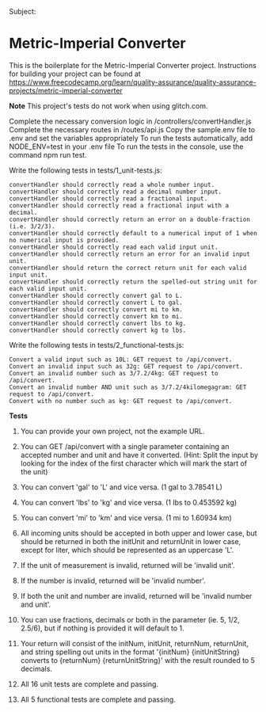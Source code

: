 Subject:

# Metric-Imperial Converter

This is the boilerplate for the Metric-Imperial Converter project. Instructions for building your project can be found at https://www.freecodecamp.org/learn/quality-assurance/quality-assurance-projects/metric-imperial-converter


**Note** This project's tests do not work when using glitch.com.

Complete the necessary conversion logic in /controllers/convertHandler.js
Complete the necessary routes in /routes/api.js
Copy the sample.env file to .env and set the variables appropriately
To run the tests automatically, add NODE_ENV=test in your .env file
To run the tests in the console, use the command npm run test.


Write the following tests in tests/1_unit-tests.js:

    convertHandler should correctly read a whole number input.
    convertHandler should correctly read a decimal number input.
    convertHandler should correctly read a fractional input.
    convertHandler should correctly read a fractional input with a decimal.
    convertHandler should correctly return an error on a double-fraction (i.e. 3/2/3).
    convertHandler should correctly default to a numerical input of 1 when no numerical input is provided.
    convertHandler should correctly read each valid input unit.
    convertHandler should correctly return an error for an invalid input unit.
    convertHandler should return the correct return unit for each valid input unit.
    convertHandler should correctly return the spelled-out string unit for each valid input unit.
    convertHandler should correctly convert gal to L.
    convertHandler should correctly convert L to gal.
    convertHandler should correctly convert mi to km.
    convertHandler should correctly convert km to mi.
    convertHandler should correctly convert lbs to kg.
    convertHandler should correctly convert kg to lbs.


Write the following tests in tests/2_functional-tests.js:

    Convert a valid input such as 10L: GET request to /api/convert.
    Convert an invalid input such as 32g: GET request to /api/convert.
    Convert an invalid number such as 3/7.2/4kg: GET request to /api/convert.
    Convert an invalid number AND unit such as 3/7.2/4kilomegagram: GET request to /api/convert.
    Convert with no number such as kg: GET request to /api/convert.


**Tests**

1. You can provide your own project, not the example URL.

2. You can GET /api/convert with a single parameter containing an accepted number and unit and have it converted. (Hint: Split the input by looking for the index of the first character which will mark the start of the unit)

3. You can convert 'gal' to 'L' and vice versa. (1 gal to 3.78541 L)

4. You can convert 'lbs' to 'kg' and vice versa. (1 lbs to 0.453592 kg)

5. You can convert 'mi' to 'km' and vice versa. (1 mi to 1.60934 km)

6. All incoming units should be accepted in both upper and lower case, but should be returned in both the initUnit and returnUnit in lower case, except for liter, which should be represented as an uppercase 'L'.

7. If the unit of measurement is invalid, returned will be 'invalid unit'.

8. If the number is invalid, returned will be 'invalid number'.

9. If both the unit and number are invalid, returned will be 'invalid number and unit'.

10. You can use fractions, decimals or both in the parameter (ie. 5, 1/2, 2.5/6), but if nothing is provided it will default to 1.

11. Your return will consist of the initNum, initUnit, returnNum, returnUnit, and string spelling out units in the format '{initNum} {initUnitString} converts to {returnNum} {returnUnitString}' with the result rounded to 5 decimals.

12. All 16 unit tests are complete and passing.

13. All 5 functional tests are complete and passing.


